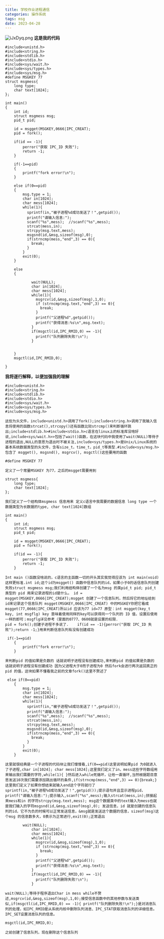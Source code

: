 ```yaml
---
title: 学校作业进程通信
categories: 操作系统
tags: msg
date: 2023-04-28
---
```

![iJxDyq.png](https://i.328888.xyz/2023/04/28/iJxDyq.png)
**这是我的代码**
```
#include<unistd.h>
#include<string.h>
#include<stdlib.h>
#include<stdio.h>
#include<sys/wait.h>
#include<sys/types.h>
#include<sys/msg.h>
#define MSGKEY 77 
struct msgmess{
    long type;
    char text[1024];
};

int main()
{
    int id;
    struct msgmess msg;
    pid_t pid;
    
    id = msgget(MSGKEY,0666|IPC_CREAT);
    pid = fork();
    
    if(id == -1){
        perror("获取 IPC_ID 失败");
        return -1;
    }
    
    if(-1==pid)
    {
        printf("fork error!\n");
    }

    else if(0==pid)
    {
        msg.type = 1;
        char in[1024];
        char mess[1024];
        while(1){
          sprintf(in,"被子进程%d成功发送了！",getpid());
          printf("请输入信息:");
          scanf("%s",mess);  //scanf("%s",mess);
          strcat(mess,in);
          strcpy(msg.text,mess);
          msgsnd(id,&msg,sizeof(msg),0);
          if(strncmp(mess,"end",3) == 0){
            break;
          }
        }
        exit(0);
    }
    
    else
    {
        
            wait(NULL);
            char in[1024];
            char mess[1024];
            while(1){
              msgrcv(id,&msg,sizeof(msg),1,0); 
              if (strncmp(msg.text,"end",3) == 0){
                break;
              }
              printf("父进程%d",getpid());
              printf("获得消息:%s\n",msg.text); 
            }
            if(msgctl(id,IPC_RMID,0) == -1){
              printf("队列删除失败!\n");
            }
        
        
    }
    msgctl(id,IPC_RMID,0);
    
}
```
**我将逐行解释，以便加强我的理解**
```
#include<unistd.h>
#include<string.h>
#include<stdlib.h>
#include<stdio.h>
#include<sys/wait.h>
#include<sys/types.h>
#include<sys/msg.h>
```
	这些为头文件，include<unistd.h>调用了fork();include<string.h>调用了我输入信息将使用的函数strcat(),strcopy()还有函数比较strcmp()来判断循环跳出;include<stdlib.h>#include<stdio.h>c语言在linux上的标准库没啥好说,include<sys/wait.h>>包括了wait()函数，在这块代码中我使用了wait(NULL)等待子进程的退出,NULL的意思为退出时不被关注,include<sys/types.h>是Unix/Linux系统的基本系统数据类型的头文件，含有size_t，time_t，pid_t等类型.#include<sys/msg.h>包含了 msgget(), msgsnd(), msgrcv(), msgctl()这些要用的函数
```
#define MSGKEY 77 
```
	定义了一个常量MSGKEY 为77，之后的msgget需要用到
```
struct msgmess{
    long type;
    char text[1024];
};
```
	我们定义了一个结构体msgmess 信息用来 定义c语言中我需要的数据信息 long type 一个数据类型为长数据的type, char text[1024]数组
```
int main()
{
    int id;
    struct msgmess msg;
    pid_t pid;
    
    id = msgget(MSGKEY,0666|IPC_CREAT);
    pid = fork();
    
    if(id == -1){
        perror("获取 IPC_ID 失败");
        return -1;
    }

```
	Int main ()函数没啥说的，c语言的主函数一切的开头其实我觉得应该为 int main(void)这样更标准.int id;这个id为msgget() 函数中信息队列的id，如果小于0的话信息队列创建失败struct msgmess msg;我们利用结构体创建了一个名为msg 的类pid_t pid; pid_t类型的 pid 用来记录进程的id是什么。 id = msgget(MSGKEY,0666|IPC_CREAT);msgget 创建了一个信息队列，然后将它的地址给到id来记录这个信息队列 msgget(MSGKEY,0666|IPC_CREAT) 中的MSGKEY你把它看成msgget(77,0666|IPC_CREAT)所以id 应该为77 id=77 原型：int msgget(key_t key, int msgflg) key 意味着使用同样的key可以获得同一个队列的 ID 值，设置后使用一样的即可；msgflg详见参考（里面的0777、0600就是设置的权限.
	pid = fork();创建子进程不多说了.    if(id == -1){perror("获取 IPC_ID 失败");return -1;}用来判断信息队列有没有创建成功
```
 if(-1==pid)
    {
        printf("fork error!\n");
    }
```
	来判断pid 的值如果是负数的 话就说明子进程没有创建成功,来判断pid 的值如果是负数的 话就说明子进程没有创建成功 因为父进程大于0而子进程为0 然后fork会进行两次返回真正的pid 的值，这块如果不懂看我之前的文章fork()这里不赘述了
```
 else if(0==pid)
    {
        msg.type = 1;
        char in[1024];
        char mess[1024];
        while(1){
          sprintf(in,"被子进程%d成功发送了！",getpid());
          printf("请输入信息:");
          scanf("%s",mess);  //scanf("%s",mess);
          strcat(mess,in);
          strcpy(msg.text,mess);
          msgsnd(id,&msg,sizeof(msg),0);
          if(strncmp(mess,"end",3) == 0){
            break;
          }
        }
        exit(0);
    }
```
	这里就很经典是一个子进程的代码块让我们慢慢看,if(0==pid)这里说明如果pid 为0就进入了子进程,char in[1024]; char mess[1024];这里我们定义了in，mess这些字符数组用来输出我们需要的字符,while(1){ }然后进入while死循环，让他一直循环,当然根据题目意思发送10次我们需要添加跳出循环的条件,if(strncmp(mess,"end",3) == 0){break;}这里我们定义了如果你想结束就输入end这个字符就行了
	sprintf(in,"被子进程%d成功发送了！",getpid());提示语句并且显示进程pid，printf("请输入信息:");提示输入,scanf("%s",mess);输入strcat(mess,in);拼接起来mess和in 的字符strcpy(msg.text,mess); msg这个数据类中的text输入为mess也就是我们输入的字符msgsnd(id,&msg,sizeof(msg),0); 发送信息，id 就是创建的信息队列的id，它不为负的时候可以正常发送信息，&msg就是发送这个数据的信息，sizeof(msg)这个msg 的信息数多大，0表示为正常进行,exit(0);正常退出
```
  	    wait(NULL);
            char in[1024];
            char mess[1024];
            while(1){
              msgrcv(id,&msg,sizeof(msg),1,0); 
              if (strncmp(msg.text,"end",3) == 0){
                break;
              }
              printf("父进程%d",getpid());
              printf("获得消息:%s\n",msg.text); 
            }
            if(msgctl(id,IPC_RMID,0) == -1){
              printf("队列删除失败!\n");
            }
```
	wait(NULL);等待子程序退出Char in mess while不赘述,msgrcv(id,&msg,sizeof(msg),1,0);接受信息函数中的其他参数与发送类似,if(msgctl(id,IPC_RMID,0) == -1){ printf("队列删除失败!\n");}是对消息队列的处理，如IPC_RMID是从系统内核中删除队列消息、IPC_STAT获取消息队列的详细信息。IPC_SET设置消息队列的信息。
```
msgctl(id,IPC_RMID,0);
```
	之前创建了信息队列，现在删除这个信息队列
